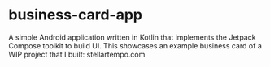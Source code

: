 # business-card-app

A simple Android application written in Kotlin that implements the Jetpack Compose toolkit to build UI. This showcases an example business card of a WIP project that I built: stellartempo.com
